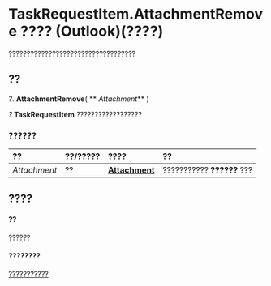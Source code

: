 
# TaskRequestItem.AttachmentRemove ???? (Outlook)(????)

???????????????????????????????????


## ??

 _?_. **AttachmentRemove**( ** _Attachment_** )

 _?_ **TaskRequestItem** ??????????????????


### ??????



|**??**|**??/?????**|**????**|**??**|
|:-----|:-----|:-----|:-----|
| _Attachment_|??|**[Attachment](3e11582b-ac90-0948-bc37-506570bb287b.md)**|??????????? **??????** ???|

## ????


#### ??


[??????](2908a28a-634c-e786-aa53-f3e32038b727.md)
#### ????????


[???????????](http://msdn.microsoft.com/library/d43114ee-be91-ff02-3424-525da2cf3a50%28Office.15%29.aspx)